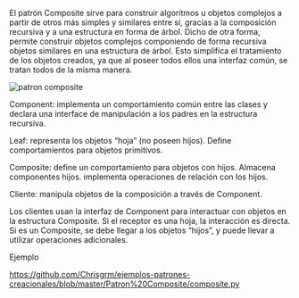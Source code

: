 El patrón Composite sirve para construir algoritmos u objetos complejos a partir de otros más simples y similares entre sí,
gracias a la composición recursiva y a una estructura en forma de árbol. 
Dicho de otra forma, permite construir objetos complejos componiendo de forma recursiva objetos similares en una estructura de árbol.
Esto simplifica el tratamiento de los objetos creados, ya que al poseer todos ellos una interfaz común, se tratan todos de la misma manera.

![patron composite](https://user-images.githubusercontent.com/42417223/52320769-17f54680-299f-11e9-86d8-8a36287d1c8c.jpg)


Component: implementa un comportamiento común entre las clases y declara una interface de manipulación a los padres en la estructura recursiva.

Leaf: representa los objetos “hoja” (no poseen hijos). Define comportamientos para objetos primitivos.

Composite: define un comportamiento para objetos con hijos. Almacena componentes hijos. implementa operaciones de relación con los hijos.

Cliente: manipula objetos de la composición a través de Component.

Los clientes usan la interfaz de Component para interactuar con objetos en la estructura Composite. Si el receptor es una hoja, la interacción es directa. Si es un Composite, se debe llegar a los objetos “hijos”, y puede llevar a utilizar operaciones adicionales.

Ejemplo

https://github.com/Chrisgrm/ejemplos-patrones-creacionales/blob/master/Patron%20Composite/composite.py

